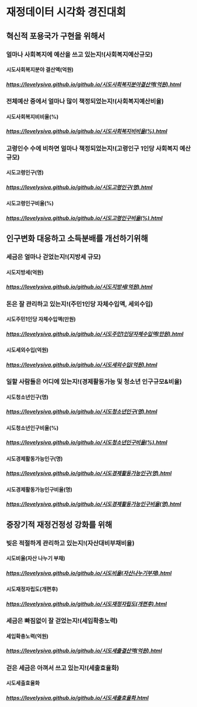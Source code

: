 # 재정데이터 시각화 경진대회


## 혁신적 포용국가 구현을 위해서

### 얼마나 사회복지에 예산을 쓰고 있는지!(사회복지예산규모)
#### 시도사회복지분야 결산액(억원)
##### <https://lovelysiva.github.io/github.io/시도사회복지분야결산액(억원).html>
### 전체예산 중에서 얼마나 많이 책정되었는지!(사회복지예산비율)
#### 시도사회복지비비율(%)
##### <https://lovelysiva.github.io/github.io/시도사회복지비비율(%).html>
### 고령인수 수에 비하면 얼마나 책정되었는지!(고령인구 1인당 사회복지 예산규모)
#### 시도고령인구(명)
##### <https://lovelysiva.github.io/github.io/시도고령인구(명).html>
#### 시도고령인구비율(%)
##### <https://lovelysiva.github.io/github.io/시도고령인구비율(%).html>
       
       
## 인구변화 대응하고 소득분배를 개선하기위해

### 세금은 얼마나 걷었는지!(지방세 규모)
#### 시도지방세(억원)
##### <https://lovelysiva.github.io/github.io/시도지방세(억원).html>
### 돈은 잘 관리하고 있는지!(주민1인당 자체수입액, 세외수입)
#### 시도주민1인당 자체수입액(만원)
##### <https://lovelysiva.github.io/github.io/시도주민1인당자체수입액(만원).html>
#### 시도세외수입(억원)
##### <https://lovelysiva.github.io/github.io/시도세외수입(억원).html>
### 일할 사람들은 어디에 있는지!(경제활동가능 및 청소년 인구규모&비율)
#### 시도청소년인구(명)
##### <https://lovelysiva.github.io/github.io/시도청소년인구(명).html>
#### 시도청소년인구비율(%)
##### <https://lovelysiva.github.io/github.io/시도청소년인구비율(%).html>     
#### 시도경제활동가능인구(명)
##### <https://lovelysiva.github.io/github.io/시도경제활동가능인구(명).html>
#### 시도경제활동가능인구비율(명)
##### <https://lovelysiva.github.io/github.io/시도경제활동가능인구비율(명).html>
       

## 중장기적 재정건정성 강화를 위해

### 빚은 적절하게 관리하고 있는지!(자산대비부채비율)
#### 시도비율(자산 나누기 부채)
##### <https://lovelysiva.github.io/github.io/시도비율(자산나누기부채).html>
#### 시도재정자립도(개편후)
##### <https://lovelysiva.github.io/github.io/시도재정자립도(개편후).html>
### 세금은 빠짐없이 잘 걷었는지!(세입확충노력)
#### 세입확충노력(억원)
##### <https://lovelysiva.github.io/github.io/시도세출결산액(억원).html>
### 걷은 세금은 아껴서 쓰고 있는지!(세출효율화)
#### 시도세출효율화
##### <https://lovelysiva.github.io/github.io/시도세출효율화.html>
       
